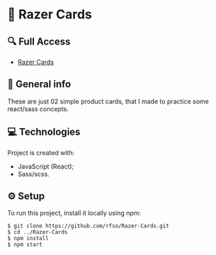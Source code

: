 # :green_heart: Razer Cards

## 🔍 Full Access

* [Razer Cards](https://razer-cards.vercel.app/)

## 📌 General info

These are just 02 simple product cards, that I made to practice some react/sass concepts.
	
## 💻 Technologies

Project is created with:

* JavaScript (React);
* Sass/scss.

	
## :gear: Setup

To run this project, install it locally using npm:

```
$ git clone https://github.com/rfso/Razer-Cards.git
$ cd ../Razer-Cards
$ npm install
$ npm start
```